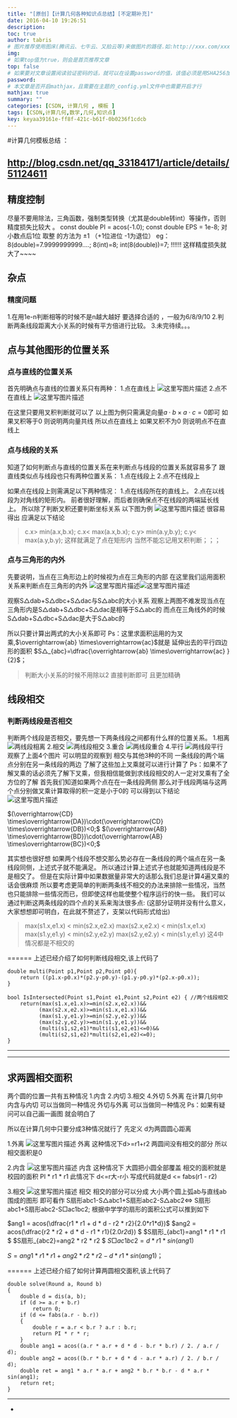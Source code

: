 ```yaml
---
title: "[原创]【计算几何各种知识点总结】[不定期补充]"
date: 2016-04-10 19:26:51
description:
toc: true
author: tabris
# 图片推荐使用图床(腾讯云、七牛云、又拍云等)来做图片的路径.如:http://xxx.com/xxx.jpg
img:
# 如果top值为true，则会是首页推荐文章
top: false
# 如果要对文章设置阅读验证密码的话，就可以在设置password的值，该值必须是用SHA256加密后的密码，防止被他人识破
password:
# 本文章是否开启mathjax，且需要在主题的_config.yml文件中也需要开启才行
mathjax: true
summary: ""
categories: [CSDN, 计算几何 , 模板 ]
tags: [CSDN,计算几何,数学,几何,知识点]
key: keyaa39161e-ff8f-421c-b61f-0b0236f1cdcb
---
```


#计算几何模板总结 ：

## http://blog.csdn.net/qq_33184171/article/details/51124611


## **精度控制**

尽量不要用除法，三角函数，强制类型转换（尤其是double转int）等操作，否则精度损失比较大 。
const double PI = acos(-1.0);
const double EPS = 1e-8;
对小数点后1位 取整  的方法为 ±1 （+1位进位 -1为退位）
eg：8(double)=7.9999999999....;
       8(int)=8;
       int(8(double))=7;  !!!!!!
       这样精度损失就大了~~~~

## **杂点**
### 精度问题
1.在用1e-n判断相等的时候不是n越大越好 要选择合适的  ，一般为6/8/9/10
2.判断两条线段距离大小关系的时候有平方倍进行比较。
3.未完待续。。。


## **点与其他图形的位置关系**
### 点与直线的位置关系
首先明确点与直线的位置关系只有两种：
1.点在直线上
![这里写图片描述](http://img.blog.csdn.net/20160414155301693)
2.点不在直线上
![这里写图片描述](http://img.blog.csdn.net/20160414155341162)

在这里只要用叉积判断就可以了
以上图为例只需满足向量$a\cdot b \times a\cdot c=0$即可
如果叉积等于0 则说明两向量共线 所以点在直线上
如果叉积不为0 则说明点不在直线上

### 点与线段的关系
知道了如何判断点与直线的位置关系在来判断点与线段的位置关系就容易多了
跟直线类似点与线段也只有两种位置关系：
1.点在线段上
2.点不在线段上

如果点在线段上则需满足以下两种情况：
1.点在线段所在的直线上。
2.点在以线段为对角线的矩形内。
前者很好理解，而后者则确保点不在线段的两端延长线上。
所以除了判断叉积还要判断坐标关系
以下图为例
![这里写图片描述](http://img.blog.csdn.net/20160414160454816)
很容易得出
应满足以下结论
>c.x> min(a.x,b.x);
c.x< max(a.x,b.x);
c.y> min(a.y,b.y);
c.y< max(a.y,b.y);
这样就满足了点在矩形内
当然不能忘记用叉积判断；；；


### 点与三角形的内外
先要说明，当点在三角形边上的时候视为点在三角形的内部
在这里我们运用面积关系来判断点在三角形的内外
![这里写图片描述](http://img.blog.csdn.net/20160414161308397)![这里写图片描述](http://img.blog.csdn.net/20160414161220819)

观察S△dab+S△dbc+S△dac与S△abc的大小关系
观察上两图不难发现当点在三角形内是S△dab+S△dbc+S△dac是相等于S△abc的
而点在三角线外的时候
S△dab+S△dbc+S△dac是大于S△abc的

所以只要计算出两式的大小关系即可
Ps：这里求面积运用的为叉乘,$\overrightarrow{ab} \times\overrightarrow{ac}$就是 延伸出去的平行四边形的面积
$S△_{abc}=\dfrac{\overrightarrow{ab} \times\overrightarrow{ac} }{2}$；

>判断大小关系的时候不用除以2 直接判断即可 且更加精确



## **线段相交**
### 判断两线段是否相交

判断两个线段是否相交，要先想一下两条线段之间都有什么样的位置关系。
1.相离
![两线段相离](http://img.blog.csdn.net/20160410184617699)
2.相交
![两线段相交](http://img.blog.csdn.net/20160410184718919)
3.重合
![两线段重合](http://img.blog.csdn.net/20160410184738888)
4.平行
![两线段平行](http://img.blog.csdn.net/20160410184747842)
观察了上面4个图片 可以明显的观察到 相交与其他3种的不同
一条线段的两个端点分别在另一条线段的两边
了解了这些加上叉乘就可以进行计算了
Ps：如果不了解叉乘的话必须先了解下叉乘，但我相信能做到求线段相交的人一定对叉乘有了全方位的了解
首先我们知道如果两个点在在一条线段两侧 那么对于线段两端与这两个点分别做叉乘计算取得的积一定是小于0的
可以得到以下结论
![这里写图片描述](http://img.blog.csdn.net/20160410190214032)

$(\overrightarrow{CD} \times\overrightarrow{DA})\cdot(\overrightarrow{CD} \times\overrightarrow{DB})<0;$
$(\overrightarrow{AB} \times\overrightarrow{BD})\cdot(\overrightarrow{AB} \times\overrightarrow{BC})<0;$

其实想也很好想
如果两个线段不想交那么势必存在一条线段的两个端点在另一条线段同侧，上述式子就不能满足。
所以通过计算上述式子也就能知道两线段是不是相交了。
但是在实际计算中如果数据量非常大的话那么我们总是计算4遍叉乘的话会很麻烦
所以要考虑更简单的判断两条线不相交的办法来排除一些情况，当然也只能排除一些情况而已，但即使这样也能使整个程序运行的快一些。
我们可以通过判断这两条线段的四个点的关系来淘汰很多点:
(这部分证明并没有什么意义，大家想想即可明白，在此就不赘述了，支架以代码形式给出)
>max(s1.x,e1.x) < min(s2.x,e2.x)
max(s2.x,e2.x) < min(s1.x,e1.x)
max(s1.y,e1.y) < min(s2.y,e2.y)
max(s2.y,e2.y) < min(s1.y,e1.y)
这4中情况都是不相交的

======
上述已经介绍了如何判断线段相交,该上代码了

```
double multi(Point p1,Point p2,Point p0){
    return ((p1.x-p0.x)*(p2.y-p0.y)-(p1.y-p0.y)*(p2.x-p0.x));
}

bool IsIntersected(Point s1,Point e1,Point s2,Point e2) { //两个线段相交
    return(max(s1.x,e1.x)>=min(s2.x,e2.x))&&
          (max(s2.x,e2.x)>=min(s1.x,e1.x))&&
          (max(s1.y,e1.y)>=min(s2.y,e2.y))&&
          (max(s2.y,e2.y)>=min(s1.y,e1.y))&&
          (multi(s1,s2,e1)*multi(s1,e2,e1)<=0)&&
          (multi(s2,s1,e2)*multi(s2,e1,e2)<=0);
}
```
------------------------------------------------------------------------
------------------------------------------------------------------------


## **求两圆相交面积**
两个圆的位置一共有五种情况
1.内含 2.内切 3.相交 4.外切 5.外离
在计算几何中 内含与内切 可以当做同一种情况 外切与外离 可以当做同一种情况
Ps：如果有疑问可以自己画一画图 就会明白了

所以在计算几何中只要分成3种情况就行了
先定义 d为两圆圆心距离

1.外离
![这里写图片描述](http://img.blog.csdn.net/20160408213313210)
外离
这种情况下d>=r1+r2
两圆间没有相交的部分
所以相交面积是0

2.内含
![这里写图片描述](http://img.blog.csdn.net/20160408213509414)
内含
这种情况下 大圆把小圆全部覆盖
相交的面积就是校园的面积 PI * r1 * r1
此情况下 d<=r大-r小
写成代码就是d <= fabs(r1 - r2)

3.相交
![这里写图片描述](http://img.blog.csdn.net/20160408213838460)
相交
相交的部分可以分成 大小两个圆上弧ab与直线ab围成的图形
即可看作
S扇形abc1-S△abc1+S扇形abc2-S△abc2<=>
S扇形abc1+S扇形abc2-S□ac1bc2;
根据中学学的扇形的面积公式可以推到如下

$ang1 = acos(\dfrac{r1 * r1 + d * d - r2 * r2}{2.0*r1*d})$
$ang2 = acos(\dfrac{r2 * r2 + d * d - r1 * r1}{2.0*r2*d}) $
$S扇形_{abc1}=ang1 * r1 * r1 $
$S扇形_{abc2}=ang2 * r2 * r2 $
$S□ac1bc2=d * r1 * sin(ang1)$

$S = ang1 * r1 * r1+ang2 * r2 * r2 - d * r1 * sin(ang1)；$

======
上述已经介绍了如何计算两圆相交面积,该上代码了
```
double solve(Round a, Round b)
{
    double d = dis(a, b);
    if (d >= a.r + b.r)
        return 0;
    if (d <= fabs(a.r - b.r))
    {
        double r = a.r < b.r ? a.r : b.r;
        return PI * r * r;
    }
    double ang1 = acos((a.r * a.r + d * d - b.r * b.r) / 2. / a.r / d);
    double ang2 = acos((b.r * b.r + d * d - a.r * a.r) / 2. / b.r / d);
    double ret = ang1 * a.r * a.r + ang2 * b.r * b.r - d * a.r * sin(ang1);
    return ret;
}

```

-------------------------------------------------------------------------
-
